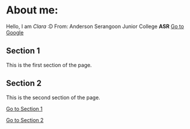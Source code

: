 
<html>

<head>
  <meta charset="utf-8">
  <meta name="viewport" content="width=device-width">
  <title>asrweb</title>
  <link href="style.css" rel="stylesheet" type="text/css" />
</head>

<body>
  <h1>About me:</h1>
  Hello, I am <i>Clara</i> :D
  From: Anderson Serangoon Junior College <b>ASR</b>
  <a href="https://www.google.com">Go to Google</a>
  <h2 id="section1">Section 1</h2>
<p>This is the first section of the page.</p>

<h2 id="section2">Section 2</h2>
<p>This is the second section of the page.</p>

<p><a href="#section1">Go to Section 1</a></p>
<p><a href="#section2">Go to Section 2</a></p>


</body>

</html>
